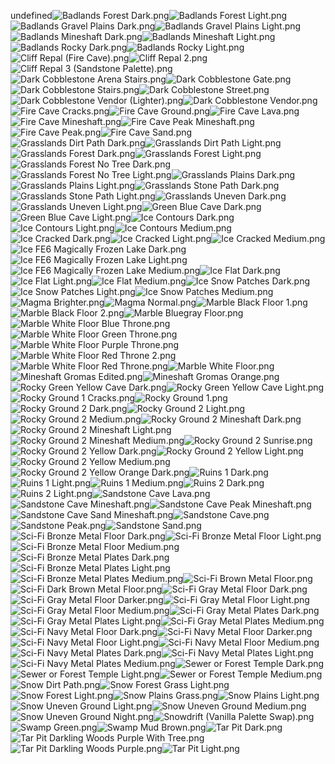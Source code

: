 undefined![Badlands Forest Dark.png](https://raw.githubusercontent.com/Klokinator/FE-Repo/main/BGs,%20Interface%20Elements/Battle%20Frames%20&%20Backgrounds/%7BCynon%7D%20Battle%20Platforms%20(All%20F2E)/Badlands%20Forest%20Dark.png "Badlands Forest Dark.png")![Badlands Forest Light.png](https://raw.githubusercontent.com/Klokinator/FE-Repo/main/BGs,%20Interface%20Elements/Battle%20Frames%20&%20Backgrounds/%7BCynon%7D%20Battle%20Platforms%20(All%20F2E)/Badlands%20Forest%20Light.png "Badlands Forest Light.png")![Badlands Gravel Plains Dark.png](https://raw.githubusercontent.com/Klokinator/FE-Repo/main/BGs,%20Interface%20Elements/Battle%20Frames%20&%20Backgrounds/%7BCynon%7D%20Battle%20Platforms%20(All%20F2E)/Badlands%20Gravel%20Plains%20Dark.png "Badlands Gravel Plains Dark.png")![Badlands Gravel Plains Light.png](https://raw.githubusercontent.com/Klokinator/FE-Repo/main/BGs,%20Interface%20Elements/Battle%20Frames%20&%20Backgrounds/%7BCynon%7D%20Battle%20Platforms%20(All%20F2E)/Badlands%20Gravel%20Plains%20Light.png "Badlands Gravel Plains Light.png")![Badlands Mineshaft Dark.png](https://raw.githubusercontent.com/Klokinator/FE-Repo/main/BGs,%20Interface%20Elements/Battle%20Frames%20&%20Backgrounds/%7BCynon%7D%20Battle%20Platforms%20(All%20F2E)/Badlands%20Mineshaft%20Dark.png "Badlands Mineshaft Dark.png")![Badlands Mineshaft Light.png](https://raw.githubusercontent.com/Klokinator/FE-Repo/main/BGs,%20Interface%20Elements/Battle%20Frames%20&%20Backgrounds/%7BCynon%7D%20Battle%20Platforms%20(All%20F2E)/Badlands%20Mineshaft%20Light.png "Badlands Mineshaft Light.png")![Badlands Rocky Dark.png](https://raw.githubusercontent.com/Klokinator/FE-Repo/main/BGs,%20Interface%20Elements/Battle%20Frames%20&%20Backgrounds/%7BCynon%7D%20Battle%20Platforms%20(All%20F2E)/Badlands%20Rocky%20Dark.png "Badlands Rocky Dark.png")![Badlands Rocky Light.png](https://raw.githubusercontent.com/Klokinator/FE-Repo/main/BGs,%20Interface%20Elements/Battle%20Frames%20&%20Backgrounds/%7BCynon%7D%20Battle%20Platforms%20(All%20F2E)/Badlands%20Rocky%20Light.png "Badlands Rocky Light.png")![Cliff Repal (Fire Cave).png](https://raw.githubusercontent.com/Klokinator/FE-Repo/main/BGs,%20Interface%20Elements/Battle%20Frames%20&%20Backgrounds/%7BCynon%7D%20Battle%20Platforms%20(All%20F2E)/Cliff%20Repal%20(Fire%20Cave).png "Cliff Repal (Fire Cave).png")![Cliff Repal 2.png](https://raw.githubusercontent.com/Klokinator/FE-Repo/main/BGs,%20Interface%20Elements/Battle%20Frames%20&%20Backgrounds/%7BCynon%7D%20Battle%20Platforms%20(All%20F2E)/Cliff%20Repal%202.png "Cliff Repal 2.png")![Cliff Repal 3 (Sandstone Palette).png](https://raw.githubusercontent.com/Klokinator/FE-Repo/main/BGs,%20Interface%20Elements/Battle%20Frames%20&%20Backgrounds/%7BCynon%7D%20Battle%20Platforms%20(All%20F2E)/Cliff%20Repal%203%20(Sandstone%20Palette).png "Cliff Repal 3 (Sandstone Palette).png")![Dark Cobblestone Arena Stairs.png](https://raw.githubusercontent.com/Klokinator/FE-Repo/main/BGs,%20Interface%20Elements/Battle%20Frames%20&%20Backgrounds/%7BCynon%7D%20Battle%20Platforms%20(All%20F2E)/Dark%20Cobblestone%20Arena%20Stairs.png "Dark Cobblestone Arena Stairs.png")![Dark Cobblestone Gate.png](https://raw.githubusercontent.com/Klokinator/FE-Repo/main/BGs,%20Interface%20Elements/Battle%20Frames%20&%20Backgrounds/%7BCynon%7D%20Battle%20Platforms%20(All%20F2E)/Dark%20Cobblestone%20Gate.png "Dark Cobblestone Gate.png")![Dark Cobblestone Stairs.png](https://raw.githubusercontent.com/Klokinator/FE-Repo/main/BGs,%20Interface%20Elements/Battle%20Frames%20&%20Backgrounds/%7BCynon%7D%20Battle%20Platforms%20(All%20F2E)/Dark%20Cobblestone%20Stairs.png "Dark Cobblestone Stairs.png")![Dark Cobblestone Street.png](https://raw.githubusercontent.com/Klokinator/FE-Repo/main/BGs,%20Interface%20Elements/Battle%20Frames%20&%20Backgrounds/%7BCynon%7D%20Battle%20Platforms%20(All%20F2E)/Dark%20Cobblestone%20Street.png "Dark Cobblestone Street.png")![Dark Cobblestone Vendor (Lighter).png](https://raw.githubusercontent.com/Klokinator/FE-Repo/main/BGs,%20Interface%20Elements/Battle%20Frames%20&%20Backgrounds/%7BCynon%7D%20Battle%20Platforms%20(All%20F2E)/Dark%20Cobblestone%20Vendor%20(Lighter).png "Dark Cobblestone Vendor (Lighter).png")![Dark Cobblestone Vendor.png](https://raw.githubusercontent.com/Klokinator/FE-Repo/main/BGs,%20Interface%20Elements/Battle%20Frames%20&%20Backgrounds/%7BCynon%7D%20Battle%20Platforms%20(All%20F2E)/Dark%20Cobblestone%20Vendor.png "Dark Cobblestone Vendor.png")![Fire Cave Cracks.png](https://raw.githubusercontent.com/Klokinator/FE-Repo/main/BGs,%20Interface%20Elements/Battle%20Frames%20&%20Backgrounds/%7BCynon%7D%20Battle%20Platforms%20(All%20F2E)/Fire%20Cave%20Cracks.png "Fire Cave Cracks.png")![Fire Cave Ground.png](https://raw.githubusercontent.com/Klokinator/FE-Repo/main/BGs,%20Interface%20Elements/Battle%20Frames%20&%20Backgrounds/%7BCynon%7D%20Battle%20Platforms%20(All%20F2E)/Fire%20Cave%20Ground.png "Fire Cave Ground.png")![Fire Cave Lava.png](https://raw.githubusercontent.com/Klokinator/FE-Repo/main/BGs,%20Interface%20Elements/Battle%20Frames%20&%20Backgrounds/%7BCynon%7D%20Battle%20Platforms%20(All%20F2E)/Fire%20Cave%20Lava.png "Fire Cave Lava.png")![Fire Cave Mineshaft.png](https://raw.githubusercontent.com/Klokinator/FE-Repo/main/BGs,%20Interface%20Elements/Battle%20Frames%20&%20Backgrounds/%7BCynon%7D%20Battle%20Platforms%20(All%20F2E)/Fire%20Cave%20Mineshaft.png "Fire Cave Mineshaft.png")![Fire Cave Peak Mineshaft.png](https://raw.githubusercontent.com/Klokinator/FE-Repo/main/BGs,%20Interface%20Elements/Battle%20Frames%20&%20Backgrounds/%7BCynon%7D%20Battle%20Platforms%20(All%20F2E)/Fire%20Cave%20Peak%20Mineshaft.png "Fire Cave Peak Mineshaft.png")![Fire Cave Peak.png](https://raw.githubusercontent.com/Klokinator/FE-Repo/main/BGs,%20Interface%20Elements/Battle%20Frames%20&%20Backgrounds/%7BCynon%7D%20Battle%20Platforms%20(All%20F2E)/Fire%20Cave%20Peak.png "Fire Cave Peak.png")![Fire Cave Sand.png](https://raw.githubusercontent.com/Klokinator/FE-Repo/main/BGs,%20Interface%20Elements/Battle%20Frames%20&%20Backgrounds/%7BCynon%7D%20Battle%20Platforms%20(All%20F2E)/Fire%20Cave%20Sand.png "Fire Cave Sand.png")![Grasslands Dirt Path Dark.png](https://raw.githubusercontent.com/Klokinator/FE-Repo/main/BGs,%20Interface%20Elements/Battle%20Frames%20&%20Backgrounds/%7BCynon%7D%20Battle%20Platforms%20(All%20F2E)/Grasslands%20Dirt%20Path%20Dark.png "Grasslands Dirt Path Dark.png")![Grasslands Dirt Path Light.png](https://raw.githubusercontent.com/Klokinator/FE-Repo/main/BGs,%20Interface%20Elements/Battle%20Frames%20&%20Backgrounds/%7BCynon%7D%20Battle%20Platforms%20(All%20F2E)/Grasslands%20Dirt%20Path%20Light.png "Grasslands Dirt Path Light.png")![Grasslands Forest Dark.png](https://raw.githubusercontent.com/Klokinator/FE-Repo/main/BGs,%20Interface%20Elements/Battle%20Frames%20&%20Backgrounds/%7BCynon%7D%20Battle%20Platforms%20(All%20F2E)/Grasslands%20Forest%20Dark.png "Grasslands Forest Dark.png")![Grasslands Forest Light.png](https://raw.githubusercontent.com/Klokinator/FE-Repo/main/BGs,%20Interface%20Elements/Battle%20Frames%20&%20Backgrounds/%7BCynon%7D%20Battle%20Platforms%20(All%20F2E)/Grasslands%20Forest%20Light.png "Grasslands Forest Light.png")![Grasslands Forest No Tree Dark.png](https://raw.githubusercontent.com/Klokinator/FE-Repo/main/BGs,%20Interface%20Elements/Battle%20Frames%20&%20Backgrounds/%7BCynon%7D%20Battle%20Platforms%20(All%20F2E)/Grasslands%20Forest%20No%20Tree%20Dark.png "Grasslands Forest No Tree Dark.png")![Grasslands Forest No Tree Light.png](https://raw.githubusercontent.com/Klokinator/FE-Repo/main/BGs,%20Interface%20Elements/Battle%20Frames%20&%20Backgrounds/%7BCynon%7D%20Battle%20Platforms%20(All%20F2E)/Grasslands%20Forest%20No%20Tree%20Light.png "Grasslands Forest No Tree Light.png")![Grasslands Plains Dark.png](https://raw.githubusercontent.com/Klokinator/FE-Repo/main/BGs,%20Interface%20Elements/Battle%20Frames%20&%20Backgrounds/%7BCynon%7D%20Battle%20Platforms%20(All%20F2E)/Grasslands%20Plains%20Dark.png "Grasslands Plains Dark.png")![Grasslands Plains Light.png](https://raw.githubusercontent.com/Klokinator/FE-Repo/main/BGs,%20Interface%20Elements/Battle%20Frames%20&%20Backgrounds/%7BCynon%7D%20Battle%20Platforms%20(All%20F2E)/Grasslands%20Plains%20Light.png "Grasslands Plains Light.png")![Grasslands Stone Path Dark.png](https://raw.githubusercontent.com/Klokinator/FE-Repo/main/BGs,%20Interface%20Elements/Battle%20Frames%20&%20Backgrounds/%7BCynon%7D%20Battle%20Platforms%20(All%20F2E)/Grasslands%20Stone%20Path%20Dark.png "Grasslands Stone Path Dark.png")![Grasslands Stone Path Light.png](https://raw.githubusercontent.com/Klokinator/FE-Repo/main/BGs,%20Interface%20Elements/Battle%20Frames%20&%20Backgrounds/%7BCynon%7D%20Battle%20Platforms%20(All%20F2E)/Grasslands%20Stone%20Path%20Light.png "Grasslands Stone Path Light.png")![Grasslands Uneven Dark.png](https://raw.githubusercontent.com/Klokinator/FE-Repo/main/BGs,%20Interface%20Elements/Battle%20Frames%20&%20Backgrounds/%7BCynon%7D%20Battle%20Platforms%20(All%20F2E)/Grasslands%20Uneven%20Dark.png "Grasslands Uneven Dark.png")![Grasslands Uneven Light.png](https://raw.githubusercontent.com/Klokinator/FE-Repo/main/BGs,%20Interface%20Elements/Battle%20Frames%20&%20Backgrounds/%7BCynon%7D%20Battle%20Platforms%20(All%20F2E)/Grasslands%20Uneven%20Light.png "Grasslands Uneven Light.png")![Green Blue Cave Dark.png](https://raw.githubusercontent.com/Klokinator/FE-Repo/main/BGs,%20Interface%20Elements/Battle%20Frames%20&%20Backgrounds/%7BCynon%7D%20Battle%20Platforms%20(All%20F2E)/Green%20Blue%20Cave%20Dark.png "Green Blue Cave Dark.png")![Green Blue Cave Light.png](https://raw.githubusercontent.com/Klokinator/FE-Repo/main/BGs,%20Interface%20Elements/Battle%20Frames%20&%20Backgrounds/%7BCynon%7D%20Battle%20Platforms%20(All%20F2E)/Green%20Blue%20Cave%20Light.png "Green Blue Cave Light.png")![Ice Contours Dark.png](https://raw.githubusercontent.com/Klokinator/FE-Repo/main/BGs,%20Interface%20Elements/Battle%20Frames%20&%20Backgrounds/%7BCynon%7D%20Battle%20Platforms%20(All%20F2E)/Ice%20Contours%20Dark.png "Ice Contours Dark.png")![Ice Contours Light.png](https://raw.githubusercontent.com/Klokinator/FE-Repo/main/BGs,%20Interface%20Elements/Battle%20Frames%20&%20Backgrounds/%7BCynon%7D%20Battle%20Platforms%20(All%20F2E)/Ice%20Contours%20Light.png "Ice Contours Light.png")![Ice Contours Medium.png](https://raw.githubusercontent.com/Klokinator/FE-Repo/main/BGs,%20Interface%20Elements/Battle%20Frames%20&%20Backgrounds/%7BCynon%7D%20Battle%20Platforms%20(All%20F2E)/Ice%20Contours%20Medium.png "Ice Contours Medium.png")![Ice Cracked Dark.png](https://raw.githubusercontent.com/Klokinator/FE-Repo/main/BGs,%20Interface%20Elements/Battle%20Frames%20&%20Backgrounds/%7BCynon%7D%20Battle%20Platforms%20(All%20F2E)/Ice%20Cracked%20Dark.png "Ice Cracked Dark.png")![Ice Cracked Light.png](https://raw.githubusercontent.com/Klokinator/FE-Repo/main/BGs,%20Interface%20Elements/Battle%20Frames%20&%20Backgrounds/%7BCynon%7D%20Battle%20Platforms%20(All%20F2E)/Ice%20Cracked%20Light.png "Ice Cracked Light.png")![Ice Cracked Medium.png](https://raw.githubusercontent.com/Klokinator/FE-Repo/main/BGs,%20Interface%20Elements/Battle%20Frames%20&%20Backgrounds/%7BCynon%7D%20Battle%20Platforms%20(All%20F2E)/Ice%20Cracked%20Medium.png "Ice Cracked Medium.png")![Ice FE6 Magically Frozen Lake Dark.png](https://raw.githubusercontent.com/Klokinator/FE-Repo/main/BGs,%20Interface%20Elements/Battle%20Frames%20&%20Backgrounds/%7BCynon%7D%20Battle%20Platforms%20(All%20F2E)/Ice%20FE6%20Magically%20Frozen%20Lake%20Dark.png "Ice FE6 Magically Frozen Lake Dark.png")![Ice FE6 Magically Frozen Lake Light.png](https://raw.githubusercontent.com/Klokinator/FE-Repo/main/BGs,%20Interface%20Elements/Battle%20Frames%20&%20Backgrounds/%7BCynon%7D%20Battle%20Platforms%20(All%20F2E)/Ice%20FE6%20Magically%20Frozen%20Lake%20Light.png "Ice FE6 Magically Frozen Lake Light.png")![Ice FE6 Magically Frozen Lake Medium.png](https://raw.githubusercontent.com/Klokinator/FE-Repo/main/BGs,%20Interface%20Elements/Battle%20Frames%20&%20Backgrounds/%7BCynon%7D%20Battle%20Platforms%20(All%20F2E)/Ice%20FE6%20Magically%20Frozen%20Lake%20Medium.png "Ice FE6 Magically Frozen Lake Medium.png")![Ice Flat Dark.png](https://raw.githubusercontent.com/Klokinator/FE-Repo/main/BGs,%20Interface%20Elements/Battle%20Frames%20&%20Backgrounds/%7BCynon%7D%20Battle%20Platforms%20(All%20F2E)/Ice%20Flat%20Dark.png "Ice Flat Dark.png")![Ice Flat Light.png](https://raw.githubusercontent.com/Klokinator/FE-Repo/main/BGs,%20Interface%20Elements/Battle%20Frames%20&%20Backgrounds/%7BCynon%7D%20Battle%20Platforms%20(All%20F2E)/Ice%20Flat%20Light.png "Ice Flat Light.png")![Ice Flat Medium.png](https://raw.githubusercontent.com/Klokinator/FE-Repo/main/BGs,%20Interface%20Elements/Battle%20Frames%20&%20Backgrounds/%7BCynon%7D%20Battle%20Platforms%20(All%20F2E)/Ice%20Flat%20Medium.png "Ice Flat Medium.png")![Ice Snow Patches Dark.png](https://raw.githubusercontent.com/Klokinator/FE-Repo/main/BGs,%20Interface%20Elements/Battle%20Frames%20&%20Backgrounds/%7BCynon%7D%20Battle%20Platforms%20(All%20F2E)/Ice%20Snow%20Patches%20Dark.png "Ice Snow Patches Dark.png")![Ice Snow Patches Light.png](https://raw.githubusercontent.com/Klokinator/FE-Repo/main/BGs,%20Interface%20Elements/Battle%20Frames%20&%20Backgrounds/%7BCynon%7D%20Battle%20Platforms%20(All%20F2E)/Ice%20Snow%20Patches%20Light.png "Ice Snow Patches Light.png")![Ice Snow Patches Medium.png](https://raw.githubusercontent.com/Klokinator/FE-Repo/main/BGs,%20Interface%20Elements/Battle%20Frames%20&%20Backgrounds/%7BCynon%7D%20Battle%20Platforms%20(All%20F2E)/Ice%20Snow%20Patches%20Medium.png "Ice Snow Patches Medium.png")![Magma Brighter.png](https://raw.githubusercontent.com/Klokinator/FE-Repo/main/BGs,%20Interface%20Elements/Battle%20Frames%20&%20Backgrounds/%7BCynon%7D%20Battle%20Platforms%20(All%20F2E)/Magma%20Brighter.png "Magma Brighter.png")![Magma Normal.png](https://raw.githubusercontent.com/Klokinator/FE-Repo/main/BGs,%20Interface%20Elements/Battle%20Frames%20&%20Backgrounds/%7BCynon%7D%20Battle%20Platforms%20(All%20F2E)/Magma%20Normal.png "Magma Normal.png")![Marble Black Floor 1.png](https://raw.githubusercontent.com/Klokinator/FE-Repo/main/BGs,%20Interface%20Elements/Battle%20Frames%20&%20Backgrounds/%7BCynon%7D%20Battle%20Platforms%20(All%20F2E)/Marble%20Black%20Floor%201.png "Marble Black Floor 1.png")![Marble Black Floor 2.png](https://raw.githubusercontent.com/Klokinator/FE-Repo/main/BGs,%20Interface%20Elements/Battle%20Frames%20&%20Backgrounds/%7BCynon%7D%20Battle%20Platforms%20(All%20F2E)/Marble%20Black%20Floor%202.png "Marble Black Floor 2.png")![Marble Bluegray Floor.png](https://raw.githubusercontent.com/Klokinator/FE-Repo/main/BGs,%20Interface%20Elements/Battle%20Frames%20&%20Backgrounds/%7BCynon%7D%20Battle%20Platforms%20(All%20F2E)/Marble%20Bluegray%20Floor.png "Marble Bluegray Floor.png")![Marble White Floor Blue Throne.png](https://raw.githubusercontent.com/Klokinator/FE-Repo/main/BGs,%20Interface%20Elements/Battle%20Frames%20&%20Backgrounds/%7BCynon%7D%20Battle%20Platforms%20(All%20F2E)/Marble%20White%20Floor%20Blue%20Throne.png "Marble White Floor Blue Throne.png")![Marble White Floor Green Throne.png](https://raw.githubusercontent.com/Klokinator/FE-Repo/main/BGs,%20Interface%20Elements/Battle%20Frames%20&%20Backgrounds/%7BCynon%7D%20Battle%20Platforms%20(All%20F2E)/Marble%20White%20Floor%20Green%20Throne.png "Marble White Floor Green Throne.png")![Marble White Floor Purple Throne.png](https://raw.githubusercontent.com/Klokinator/FE-Repo/main/BGs,%20Interface%20Elements/Battle%20Frames%20&%20Backgrounds/%7BCynon%7D%20Battle%20Platforms%20(All%20F2E)/Marble%20White%20Floor%20Purple%20Throne.png "Marble White Floor Purple Throne.png")![Marble White Floor Red Throne 2.png](https://raw.githubusercontent.com/Klokinator/FE-Repo/main/BGs,%20Interface%20Elements/Battle%20Frames%20&%20Backgrounds/%7BCynon%7D%20Battle%20Platforms%20(All%20F2E)/Marble%20White%20Floor%20Red%20Throne%202.png "Marble White Floor Red Throne 2.png")![Marble White Floor Red Throne.png](https://raw.githubusercontent.com/Klokinator/FE-Repo/main/BGs,%20Interface%20Elements/Battle%20Frames%20&%20Backgrounds/%7BCynon%7D%20Battle%20Platforms%20(All%20F2E)/Marble%20White%20Floor%20Red%20Throne.png "Marble White Floor Red Throne.png")![Marble White Floor.png](https://raw.githubusercontent.com/Klokinator/FE-Repo/main/BGs,%20Interface%20Elements/Battle%20Frames%20&%20Backgrounds/%7BCynon%7D%20Battle%20Platforms%20(All%20F2E)/Marble%20White%20Floor.png "Marble White Floor.png")![Mineshaft Gromas Edited.png](https://raw.githubusercontent.com/Klokinator/FE-Repo/main/BGs,%20Interface%20Elements/Battle%20Frames%20&%20Backgrounds/%7BCynon%7D%20Battle%20Platforms%20(All%20F2E)/Mineshaft%20Gromas%20Edited.png "Mineshaft Gromas Edited.png")![Mineshaft Gromas Orange.png](https://raw.githubusercontent.com/Klokinator/FE-Repo/main/BGs,%20Interface%20Elements/Battle%20Frames%20&%20Backgrounds/%7BCynon%7D%20Battle%20Platforms%20(All%20F2E)/Mineshaft%20Gromas%20Orange.png "Mineshaft Gromas Orange.png")![Rocky Green Yellow Cave Dark.png](https://raw.githubusercontent.com/Klokinator/FE-Repo/main/BGs,%20Interface%20Elements/Battle%20Frames%20&%20Backgrounds/%7BCynon%7D%20Battle%20Platforms%20(All%20F2E)/Rocky%20Green%20Yellow%20Cave%20Dark.png "Rocky Green Yellow Cave Dark.png")![Rocky Green Yellow Cave Light.png](https://raw.githubusercontent.com/Klokinator/FE-Repo/main/BGs,%20Interface%20Elements/Battle%20Frames%20&%20Backgrounds/%7BCynon%7D%20Battle%20Platforms%20(All%20F2E)/Rocky%20Green%20Yellow%20Cave%20Light.png "Rocky Green Yellow Cave Light.png")![Rocky Ground 1 Cracks.png](https://raw.githubusercontent.com/Klokinator/FE-Repo/main/BGs,%20Interface%20Elements/Battle%20Frames%20&%20Backgrounds/%7BCynon%7D%20Battle%20Platforms%20(All%20F2E)/Rocky%20Ground%201%20Cracks.png "Rocky Ground 1 Cracks.png")![Rocky Ground 1.png](https://raw.githubusercontent.com/Klokinator/FE-Repo/main/BGs,%20Interface%20Elements/Battle%20Frames%20&%20Backgrounds/%7BCynon%7D%20Battle%20Platforms%20(All%20F2E)/Rocky%20Ground%201.png "Rocky Ground 1.png")![Rocky Ground 2 Dark.png](https://raw.githubusercontent.com/Klokinator/FE-Repo/main/BGs,%20Interface%20Elements/Battle%20Frames%20&%20Backgrounds/%7BCynon%7D%20Battle%20Platforms%20(All%20F2E)/Rocky%20Ground%202%20Dark.png "Rocky Ground 2 Dark.png")![Rocky Ground 2 Light.png](https://raw.githubusercontent.com/Klokinator/FE-Repo/main/BGs,%20Interface%20Elements/Battle%20Frames%20&%20Backgrounds/%7BCynon%7D%20Battle%20Platforms%20(All%20F2E)/Rocky%20Ground%202%20Light.png "Rocky Ground 2 Light.png")![Rocky Ground 2 Medium.png](https://raw.githubusercontent.com/Klokinator/FE-Repo/main/BGs,%20Interface%20Elements/Battle%20Frames%20&%20Backgrounds/%7BCynon%7D%20Battle%20Platforms%20(All%20F2E)/Rocky%20Ground%202%20Medium.png "Rocky Ground 2 Medium.png")![Rocky Ground 2 Mineshaft Dark.png](https://raw.githubusercontent.com/Klokinator/FE-Repo/main/BGs,%20Interface%20Elements/Battle%20Frames%20&%20Backgrounds/%7BCynon%7D%20Battle%20Platforms%20(All%20F2E)/Rocky%20Ground%202%20Mineshaft%20Dark.png "Rocky Ground 2 Mineshaft Dark.png")![Rocky Ground 2 Mineshaft Light.png](https://raw.githubusercontent.com/Klokinator/FE-Repo/main/BGs,%20Interface%20Elements/Battle%20Frames%20&%20Backgrounds/%7BCynon%7D%20Battle%20Platforms%20(All%20F2E)/Rocky%20Ground%202%20Mineshaft%20Light.png "Rocky Ground 2 Mineshaft Light.png")![Rocky Ground 2 Mineshaft Medium.png](https://raw.githubusercontent.com/Klokinator/FE-Repo/main/BGs,%20Interface%20Elements/Battle%20Frames%20&%20Backgrounds/%7BCynon%7D%20Battle%20Platforms%20(All%20F2E)/Rocky%20Ground%202%20Mineshaft%20Medium.png "Rocky Ground 2 Mineshaft Medium.png")![Rocky Ground 2 Sunrise.png](https://raw.githubusercontent.com/Klokinator/FE-Repo/main/BGs,%20Interface%20Elements/Battle%20Frames%20&%20Backgrounds/%7BCynon%7D%20Battle%20Platforms%20(All%20F2E)/Rocky%20Ground%202%20Sunrise.png "Rocky Ground 2 Sunrise.png")![Rocky Ground 2 Yellow Dark.png](https://raw.githubusercontent.com/Klokinator/FE-Repo/main/BGs,%20Interface%20Elements/Battle%20Frames%20&%20Backgrounds/%7BCynon%7D%20Battle%20Platforms%20(All%20F2E)/Rocky%20Ground%202%20Yellow%20Dark.png "Rocky Ground 2 Yellow Dark.png")![Rocky Ground 2 Yellow Light.png](https://raw.githubusercontent.com/Klokinator/FE-Repo/main/BGs,%20Interface%20Elements/Battle%20Frames%20&%20Backgrounds/%7BCynon%7D%20Battle%20Platforms%20(All%20F2E)/Rocky%20Ground%202%20Yellow%20Light.png "Rocky Ground 2 Yellow Light.png")![Rocky Ground 2 Yellow Medium.png](https://raw.githubusercontent.com/Klokinator/FE-Repo/main/BGs,%20Interface%20Elements/Battle%20Frames%20&%20Backgrounds/%7BCynon%7D%20Battle%20Platforms%20(All%20F2E)/Rocky%20Ground%202%20Yellow%20Medium.png "Rocky Ground 2 Yellow Medium.png")![Rocky Ground 2 Yellow Orange Dark.png](https://raw.githubusercontent.com/Klokinator/FE-Repo/main/BGs,%20Interface%20Elements/Battle%20Frames%20&%20Backgrounds/%7BCynon%7D%20Battle%20Platforms%20(All%20F2E)/Rocky%20Ground%202%20Yellow%20Orange%20Dark.png "Rocky Ground 2 Yellow Orange Dark.png")![Ruins 1 Dark.png](https://raw.githubusercontent.com/Klokinator/FE-Repo/main/BGs,%20Interface%20Elements/Battle%20Frames%20&%20Backgrounds/%7BCynon%7D%20Battle%20Platforms%20(All%20F2E)/Ruins%201%20Dark.png "Ruins 1 Dark.png")![Ruins 1 Light.png](https://raw.githubusercontent.com/Klokinator/FE-Repo/main/BGs,%20Interface%20Elements/Battle%20Frames%20&%20Backgrounds/%7BCynon%7D%20Battle%20Platforms%20(All%20F2E)/Ruins%201%20Light.png "Ruins 1 Light.png")![Ruins 1 Medium.png](https://raw.githubusercontent.com/Klokinator/FE-Repo/main/BGs,%20Interface%20Elements/Battle%20Frames%20&%20Backgrounds/%7BCynon%7D%20Battle%20Platforms%20(All%20F2E)/Ruins%201%20Medium.png "Ruins 1 Medium.png")![Ruins 2 Dark.png](https://raw.githubusercontent.com/Klokinator/FE-Repo/main/BGs,%20Interface%20Elements/Battle%20Frames%20&%20Backgrounds/%7BCynon%7D%20Battle%20Platforms%20(All%20F2E)/Ruins%202%20Dark.png "Ruins 2 Dark.png")![Ruins 2 Light.png](https://raw.githubusercontent.com/Klokinator/FE-Repo/main/BGs,%20Interface%20Elements/Battle%20Frames%20&%20Backgrounds/%7BCynon%7D%20Battle%20Platforms%20(All%20F2E)/Ruins%202%20Light.png "Ruins 2 Light.png")![Sandstone Cave Lava.png](https://raw.githubusercontent.com/Klokinator/FE-Repo/main/BGs,%20Interface%20Elements/Battle%20Frames%20&%20Backgrounds/%7BCynon%7D%20Battle%20Platforms%20(All%20F2E)/Sandstone%20Cave%20Lava.png "Sandstone Cave Lava.png")![Sandstone Cave Mineshaft.png](https://raw.githubusercontent.com/Klokinator/FE-Repo/main/BGs,%20Interface%20Elements/Battle%20Frames%20&%20Backgrounds/%7BCynon%7D%20Battle%20Platforms%20(All%20F2E)/Sandstone%20Cave%20Mineshaft.png "Sandstone Cave Mineshaft.png")![Sandstone Cave Peak Mineshaft.png](https://raw.githubusercontent.com/Klokinator/FE-Repo/main/BGs,%20Interface%20Elements/Battle%20Frames%20&%20Backgrounds/%7BCynon%7D%20Battle%20Platforms%20(All%20F2E)/Sandstone%20Cave%20Peak%20Mineshaft.png "Sandstone Cave Peak Mineshaft.png")![Sandstone Cave Sand Mineshaft.png](https://raw.githubusercontent.com/Klokinator/FE-Repo/main/BGs,%20Interface%20Elements/Battle%20Frames%20&%20Backgrounds/%7BCynon%7D%20Battle%20Platforms%20(All%20F2E)/Sandstone%20Cave%20Sand%20Mineshaft.png "Sandstone Cave Sand Mineshaft.png")![Sandstone Cave.png](https://raw.githubusercontent.com/Klokinator/FE-Repo/main/BGs,%20Interface%20Elements/Battle%20Frames%20&%20Backgrounds/%7BCynon%7D%20Battle%20Platforms%20(All%20F2E)/Sandstone%20Cave.png "Sandstone Cave.png")![Sandstone Peak.png](https://raw.githubusercontent.com/Klokinator/FE-Repo/main/BGs,%20Interface%20Elements/Battle%20Frames%20&%20Backgrounds/%7BCynon%7D%20Battle%20Platforms%20(All%20F2E)/Sandstone%20Peak.png "Sandstone Peak.png")![Sandstone Sand.png](https://raw.githubusercontent.com/Klokinator/FE-Repo/main/BGs,%20Interface%20Elements/Battle%20Frames%20&%20Backgrounds/%7BCynon%7D%20Battle%20Platforms%20(All%20F2E)/Sandstone%20Sand.png "Sandstone Sand.png")![Sci-Fi Bronze Metal Floor Dark.png](https://raw.githubusercontent.com/Klokinator/FE-Repo/main/BGs,%20Interface%20Elements/Battle%20Frames%20&%20Backgrounds/%7BCynon%7D%20Battle%20Platforms%20(All%20F2E)/Sci-Fi%20Bronze%20Metal%20Floor%20Dark.png "Sci-Fi Bronze Metal Floor Dark.png")![Sci-Fi Bronze Metal Floor Light.png](https://raw.githubusercontent.com/Klokinator/FE-Repo/main/BGs,%20Interface%20Elements/Battle%20Frames%20&%20Backgrounds/%7BCynon%7D%20Battle%20Platforms%20(All%20F2E)/Sci-Fi%20Bronze%20Metal%20Floor%20Light.png "Sci-Fi Bronze Metal Floor Light.png")![Sci-Fi Bronze Metal Floor Medium.png](https://raw.githubusercontent.com/Klokinator/FE-Repo/main/BGs,%20Interface%20Elements/Battle%20Frames%20&%20Backgrounds/%7BCynon%7D%20Battle%20Platforms%20(All%20F2E)/Sci-Fi%20Bronze%20Metal%20Floor%20Medium.png "Sci-Fi Bronze Metal Floor Medium.png")![Sci-Fi Bronze Metal Plates Dark.png](https://raw.githubusercontent.com/Klokinator/FE-Repo/main/BGs,%20Interface%20Elements/Battle%20Frames%20&%20Backgrounds/%7BCynon%7D%20Battle%20Platforms%20(All%20F2E)/Sci-Fi%20Bronze%20Metal%20Plates%20Dark.png "Sci-Fi Bronze Metal Plates Dark.png")![Sci-Fi Bronze Metal Plates Light.png](https://raw.githubusercontent.com/Klokinator/FE-Repo/main/BGs,%20Interface%20Elements/Battle%20Frames%20&%20Backgrounds/%7BCynon%7D%20Battle%20Platforms%20(All%20F2E)/Sci-Fi%20Bronze%20Metal%20Plates%20Light.png "Sci-Fi Bronze Metal Plates Light.png")![Sci-Fi Bronze Metal Plates Medium.png](https://raw.githubusercontent.com/Klokinator/FE-Repo/main/BGs,%20Interface%20Elements/Battle%20Frames%20&%20Backgrounds/%7BCynon%7D%20Battle%20Platforms%20(All%20F2E)/Sci-Fi%20Bronze%20Metal%20Plates%20Medium.png "Sci-Fi Bronze Metal Plates Medium.png")![Sci-Fi Brown Metal Floor.png](https://raw.githubusercontent.com/Klokinator/FE-Repo/main/BGs,%20Interface%20Elements/Battle%20Frames%20&%20Backgrounds/%7BCynon%7D%20Battle%20Platforms%20(All%20F2E)/Sci-Fi%20Brown%20Metal%20Floor.png "Sci-Fi Brown Metal Floor.png")![Sci-Fi Dark Brown Metal Floor.png](https://raw.githubusercontent.com/Klokinator/FE-Repo/main/BGs,%20Interface%20Elements/Battle%20Frames%20&%20Backgrounds/%7BCynon%7D%20Battle%20Platforms%20(All%20F2E)/Sci-Fi%20Dark%20Brown%20Metal%20Floor.png "Sci-Fi Dark Brown Metal Floor.png")![Sci-Fi Gray Metal Floor Dark.png](https://raw.githubusercontent.com/Klokinator/FE-Repo/main/BGs,%20Interface%20Elements/Battle%20Frames%20&%20Backgrounds/%7BCynon%7D%20Battle%20Platforms%20(All%20F2E)/Sci-Fi%20Gray%20Metal%20Floor%20Dark.png "Sci-Fi Gray Metal Floor Dark.png")![Sci-Fi Gray Metal Floor Darker.png](https://raw.githubusercontent.com/Klokinator/FE-Repo/main/BGs,%20Interface%20Elements/Battle%20Frames%20&%20Backgrounds/%7BCynon%7D%20Battle%20Platforms%20(All%20F2E)/Sci-Fi%20Gray%20Metal%20Floor%20Darker.png "Sci-Fi Gray Metal Floor Darker.png")![Sci-Fi Gray Metal Floor Light.png](https://raw.githubusercontent.com/Klokinator/FE-Repo/main/BGs,%20Interface%20Elements/Battle%20Frames%20&%20Backgrounds/%7BCynon%7D%20Battle%20Platforms%20(All%20F2E)/Sci-Fi%20Gray%20Metal%20Floor%20Light.png "Sci-Fi Gray Metal Floor Light.png")![Sci-Fi Gray Metal Floor Medium.png](https://raw.githubusercontent.com/Klokinator/FE-Repo/main/BGs,%20Interface%20Elements/Battle%20Frames%20&%20Backgrounds/%7BCynon%7D%20Battle%20Platforms%20(All%20F2E)/Sci-Fi%20Gray%20Metal%20Floor%20Medium.png "Sci-Fi Gray Metal Floor Medium.png")![Sci-Fi Gray Metal Plates Dark.png](https://raw.githubusercontent.com/Klokinator/FE-Repo/main/BGs,%20Interface%20Elements/Battle%20Frames%20&%20Backgrounds/%7BCynon%7D%20Battle%20Platforms%20(All%20F2E)/Sci-Fi%20Gray%20Metal%20Plates%20Dark.png "Sci-Fi Gray Metal Plates Dark.png")![Sci-Fi Gray Metal Plates Light.png](https://raw.githubusercontent.com/Klokinator/FE-Repo/main/BGs,%20Interface%20Elements/Battle%20Frames%20&%20Backgrounds/%7BCynon%7D%20Battle%20Platforms%20(All%20F2E)/Sci-Fi%20Gray%20Metal%20Plates%20Light.png "Sci-Fi Gray Metal Plates Light.png")![Sci-Fi Gray Metal Plates Medium.png](https://raw.githubusercontent.com/Klokinator/FE-Repo/main/BGs,%20Interface%20Elements/Battle%20Frames%20&%20Backgrounds/%7BCynon%7D%20Battle%20Platforms%20(All%20F2E)/Sci-Fi%20Gray%20Metal%20Plates%20Medium.png "Sci-Fi Gray Metal Plates Medium.png")![Sci-Fi Navy Metal Floor Dark.png](https://raw.githubusercontent.com/Klokinator/FE-Repo/main/BGs,%20Interface%20Elements/Battle%20Frames%20&%20Backgrounds/%7BCynon%7D%20Battle%20Platforms%20(All%20F2E)/Sci-Fi%20Navy%20Metal%20Floor%20Dark.png "Sci-Fi Navy Metal Floor Dark.png")![Sci-Fi Navy Metal Floor Darker.png](https://raw.githubusercontent.com/Klokinator/FE-Repo/main/BGs,%20Interface%20Elements/Battle%20Frames%20&%20Backgrounds/%7BCynon%7D%20Battle%20Platforms%20(All%20F2E)/Sci-Fi%20Navy%20Metal%20Floor%20Darker.png "Sci-Fi Navy Metal Floor Darker.png")![Sci-Fi Navy Metal Floor Light.png](https://raw.githubusercontent.com/Klokinator/FE-Repo/main/BGs,%20Interface%20Elements/Battle%20Frames%20&%20Backgrounds/%7BCynon%7D%20Battle%20Platforms%20(All%20F2E)/Sci-Fi%20Navy%20Metal%20Floor%20Light.png "Sci-Fi Navy Metal Floor Light.png")![Sci-Fi Navy Metal Floor Medium.png](https://raw.githubusercontent.com/Klokinator/FE-Repo/main/BGs,%20Interface%20Elements/Battle%20Frames%20&%20Backgrounds/%7BCynon%7D%20Battle%20Platforms%20(All%20F2E)/Sci-Fi%20Navy%20Metal%20Floor%20Medium.png "Sci-Fi Navy Metal Floor Medium.png")![Sci-Fi Navy Metal Plates Dark.png](https://raw.githubusercontent.com/Klokinator/FE-Repo/main/BGs,%20Interface%20Elements/Battle%20Frames%20&%20Backgrounds/%7BCynon%7D%20Battle%20Platforms%20(All%20F2E)/Sci-Fi%20Navy%20Metal%20Plates%20Dark.png "Sci-Fi Navy Metal Plates Dark.png")![Sci-Fi Navy Metal Plates Light.png](https://raw.githubusercontent.com/Klokinator/FE-Repo/main/BGs,%20Interface%20Elements/Battle%20Frames%20&%20Backgrounds/%7BCynon%7D%20Battle%20Platforms%20(All%20F2E)/Sci-Fi%20Navy%20Metal%20Plates%20Light.png "Sci-Fi Navy Metal Plates Light.png")![Sci-Fi Navy Metal Plates Medium.png](https://raw.githubusercontent.com/Klokinator/FE-Repo/main/BGs,%20Interface%20Elements/Battle%20Frames%20&%20Backgrounds/%7BCynon%7D%20Battle%20Platforms%20(All%20F2E)/Sci-Fi%20Navy%20Metal%20Plates%20Medium.png "Sci-Fi Navy Metal Plates Medium.png")![Sewer or Forest Temple Dark.png](https://raw.githubusercontent.com/Klokinator/FE-Repo/main/BGs,%20Interface%20Elements/Battle%20Frames%20&%20Backgrounds/%7BCynon%7D%20Battle%20Platforms%20(All%20F2E)/Sewer%20or%20Forest%20Temple%20Dark.png "Sewer or Forest Temple Dark.png")![Sewer or Forest Temple Light.png](https://raw.githubusercontent.com/Klokinator/FE-Repo/main/BGs,%20Interface%20Elements/Battle%20Frames%20&%20Backgrounds/%7BCynon%7D%20Battle%20Platforms%20(All%20F2E)/Sewer%20or%20Forest%20Temple%20Light.png "Sewer or Forest Temple Light.png")![Sewer or Forest Temple Medium.png](https://raw.githubusercontent.com/Klokinator/FE-Repo/main/BGs,%20Interface%20Elements/Battle%20Frames%20&%20Backgrounds/%7BCynon%7D%20Battle%20Platforms%20(All%20F2E)/Sewer%20or%20Forest%20Temple%20Medium.png "Sewer or Forest Temple Medium.png")![Snow Dirt Path.png](https://raw.githubusercontent.com/Klokinator/FE-Repo/main/BGs,%20Interface%20Elements/Battle%20Frames%20&%20Backgrounds/%7BCynon%7D%20Battle%20Platforms%20(All%20F2E)/Snow%20Dirt%20Path.png "Snow Dirt Path.png")![Snow Forest Grass Light.png](https://raw.githubusercontent.com/Klokinator/FE-Repo/main/BGs,%20Interface%20Elements/Battle%20Frames%20&%20Backgrounds/%7BCynon%7D%20Battle%20Platforms%20(All%20F2E)/Snow%20Forest%20Grass%20Light.png "Snow Forest Grass Light.png")![Snow Forest Light.png](https://raw.githubusercontent.com/Klokinator/FE-Repo/main/BGs,%20Interface%20Elements/Battle%20Frames%20&%20Backgrounds/%7BCynon%7D%20Battle%20Platforms%20(All%20F2E)/Snow%20Forest%20Light.png "Snow Forest Light.png")![Snow Plains Grass.png](https://raw.githubusercontent.com/Klokinator/FE-Repo/main/BGs,%20Interface%20Elements/Battle%20Frames%20&%20Backgrounds/%7BCynon%7D%20Battle%20Platforms%20(All%20F2E)/Snow%20Plains%20Grass.png "Snow Plains Grass.png")![Snow Plains Light.png](https://raw.githubusercontent.com/Klokinator/FE-Repo/main/BGs,%20Interface%20Elements/Battle%20Frames%20&%20Backgrounds/%7BCynon%7D%20Battle%20Platforms%20(All%20F2E)/Snow%20Plains%20Light.png "Snow Plains Light.png")![Snow Uneven Ground Light.png](https://raw.githubusercontent.com/Klokinator/FE-Repo/main/BGs,%20Interface%20Elements/Battle%20Frames%20&%20Backgrounds/%7BCynon%7D%20Battle%20Platforms%20(All%20F2E)/Snow%20Uneven%20Ground%20Light.png "Snow Uneven Ground Light.png")![Snow Uneven Ground Medium.png](https://raw.githubusercontent.com/Klokinator/FE-Repo/main/BGs,%20Interface%20Elements/Battle%20Frames%20&%20Backgrounds/%7BCynon%7D%20Battle%20Platforms%20(All%20F2E)/Snow%20Uneven%20Ground%20Medium.png "Snow Uneven Ground Medium.png")![Snow Uneven Ground Night.png](https://raw.githubusercontent.com/Klokinator/FE-Repo/main/BGs,%20Interface%20Elements/Battle%20Frames%20&%20Backgrounds/%7BCynon%7D%20Battle%20Platforms%20(All%20F2E)/Snow%20Uneven%20Ground%20Night.png "Snow Uneven Ground Night.png")![Snowdrift (Vanilla Palette Swap).png](https://raw.githubusercontent.com/Klokinator/FE-Repo/main/BGs,%20Interface%20Elements/Battle%20Frames%20&%20Backgrounds/%7BCynon%7D%20Battle%20Platforms%20(All%20F2E)/Snowdrift%20(Vanilla%20Palette%20Swap).png "Snowdrift (Vanilla Palette Swap).png")![Swamp Green.png](https://raw.githubusercontent.com/Klokinator/FE-Repo/main/BGs,%20Interface%20Elements/Battle%20Frames%20&%20Backgrounds/%7BCynon%7D%20Battle%20Platforms%20(All%20F2E)/Swamp%20Green.png "Swamp Green.png")![Swamp Mud Brown.png](https://raw.githubusercontent.com/Klokinator/FE-Repo/main/BGs,%20Interface%20Elements/Battle%20Frames%20&%20Backgrounds/%7BCynon%7D%20Battle%20Platforms%20(All%20F2E)/Swamp%20Mud%20Brown.png "Swamp Mud Brown.png")![Tar Pit Dark.png](https://raw.githubusercontent.com/Klokinator/FE-Repo/main/BGs,%20Interface%20Elements/Battle%20Frames%20&%20Backgrounds/%7BCynon%7D%20Battle%20Platforms%20(All%20F2E)/Tar%20Pit%20Dark.png "Tar Pit Dark.png")![Tar Pit Darkling Woods Purple With Tree.png](https://raw.githubusercontent.com/Klokinator/FE-Repo/main/BGs,%20Interface%20Elements/Battle%20Frames%20&%20Backgrounds/%7BCynon%7D%20Battle%20Platforms%20(All%20F2E)/Tar%20Pit%20Darkling%20Woods%20Purple%20With%20Tree.png "Tar Pit Darkling Woods Purple With Tree.png")![Tar Pit Darkling Woods Purple.png](https://raw.githubusercontent.com/Klokinator/FE-Repo/main/BGs,%20Interface%20Elements/Battle%20Frames%20&%20Backgrounds/%7BCynon%7D%20Battle%20Platforms%20(All%20F2E)/Tar%20Pit%20Darkling%20Woods%20Purple.png "Tar Pit Darkling Woods Purple.png")![Tar Pit Light.png](https://raw.githubusercontent.com/Klokinator/FE-Repo/main/BGs,%20Interface%20Elements/Battle%20Frames%20&%20Backgrounds/%7BCynon%7D%20Battle%20Platforms%20(All%20F2E)/Tar%20Pit%20Light.png "Tar Pit Light.png")